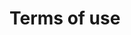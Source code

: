 # Terms of use


<div id="__enzuzo-root"></div>
<script src="https://app.enzuzo.com/__enzuzo-privacy-app.js?mode=tos&apiHost=https://app.enzuzo.com&buttonStyle=%0A%7B%0A%20%20%22buttonWidget%22%3A%20%7B%0A%20%20%20%20%22backgroundColor%22%3A%20%22%23ffffff%22%2C%0A%20%20%20%20%22color%22%3A%20%22%23000000%22%2C%0A%20%20%20%20%22%26%3Ahover%22%3A%20%7B%0A%20%20%20%20%20%20%22backgroundColor%22%3A%20%22%23a4a4a4%22%2C%0A%20%20%20%20%20%20%22color%22%3A%20%22%23000000%22%0A%20%20%20%20%7D%0A%20%20%7D%0A%7D%0A&qt=1649236607741&referral=eyJhbGciOiJIUzI1NiIsInR5cCI6IkpXVCJ9.eyJDdXN0b21lcklEIjo5MzE4LCJDdXN0b21lck5hbWUiOiJjdXN0LXdiaTFJM0s0IiwiQ3VzdG9tZXJMb2dvVVJMIjoiIiwiUm9sZXMiOlsicmVmZXJyYWwiXSwiUHJvZHVjdCI6ImVudGVycHJpc2UiLCJpc3MiOiJFbnp1em8gSW5jLiIsIm5iZiI6MTY0OTIzNjYwN30.ElDUvbReL03MSegpcz7oQDPDLeiH2LPJW2JEwMPqTrA"></script>